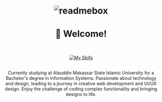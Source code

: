 <h1 align="center">

![readmebox](https://github.com/AsrulHidayat/AsrulHidayat/assets/136725199/e01fff48-6a4b-40e8-a048-dd3d8b448917)

</h1>

<h1 align="center">👋 Welcome!</h1>
<div align="center">
<br>

[![My Skills](https://skillicons.dev/icons?i=figma,html,css,js)](https://skillicons.dev)

<br>
</div>
<center>Currently studying at Alauddin Makassar State Islamic University for a Bachelor's degree in Information Systems. Passionate about technology and design, leading to a journey in creative web development and UI/UX design. Enjoy the challenge of coding complex functionality and bringing designs to life.
<br><br>
</center>






